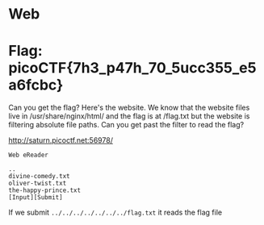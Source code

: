 # Web

# Flag:  picoCTF{7h3_p47h_70_5ucc355_e5a6fcbc}

Can you get the flag? Here's the website. We know that the website files live in /usr/share/nginx/html/ and the flag is at /flag.txt but the website is filtering absolute file paths. Can you get past the filter to read the flag?

http://saturn.picoctf.net:56978/

```
Web eReader

..
divine-comedy.txt
oliver-twist.txt
the-happy-prince.txt
[Input][Submit]
```

If we submit `../../../../../../../flag.txt` it reads the flag file